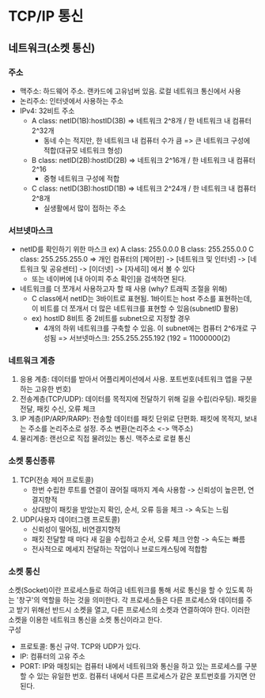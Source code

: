 # TCP/IP 통신
## 네트워크(소켓 통신)
### 주소
- 맥주소: 하드웨어 주소. 랜카드에 고유넘버 있음. 로컬 네트워크 통신에서 사용
- 논리주소: 인터넷에서 사용하는 주소
- IPv4: 32비트 주소
	- A class: netID(1B):hostID(3B) => 네트워크 2^8개 / 한 네트워크 내 컴퓨터 2^32개
		- 동네 수는 적지만, 한 네트워크 내 컴퓨터 수가 큼 => 큰 네트워크 구성에 적합(대규모 네트워크 형성)
	- B class: netID(2B):hostID(2B) => 네트워크 2^16개 / 한 네트워크 내 컴퓨터 2^16
		- 중형 네트워크 구성에 적합
	- C class: netID(3B):hostID(1B) => 네트워크 2^24개 / 한 네트워크 내 컴퓨터 2^8개
		- 실생활에서 많이 접하는 주소

### 서브넷마스크
- netID를 확인하기 위한 마스크 ex) A class: 255.0.0.0 B class: 255.255.0.0 C class: 255.255.255.0 => 개인 컴퓨터의 [제어판] -> [네트워크 및 인터넷] -> [네트워크 및 공유센터] -> [이더넷] -> [자세히] 에서 볼 수 있다
	- 또는 네이버에 [내 아이피 주소 확인]을 검색하면 된다.
- 네트워크를 더 쪼개서 사용하고자 할 때 사용 (why? 트래픽 조절을 위해)
	- C class에서 netID는 3바이트로 표현됨. 1바이트는 host 주소를 표현하는데, 이 비트를 더 쪼개서 더 많은 네트워크를 표현할 수 있음(subnetID 활용)
    - ex) hostID 8비트 중 2비트를 subnet으로 지정할 경우
    	- 4개의 하위 네트워크를 구축할 수 있음. 이 subnet에는 컴퓨터 2^6개로 구성됨 => 서브넷마스크: 255.255.255.192 (192 = 11000000(2)
        
### 네트워크 계층
1. 응용 계층: 데이터를 받아서 어플리케이션에서 사용. 포트번호(네트워크 앱을 구분하는 고유한 번호)
2. 전송계층(TCP/UDP): 데이터를 목적지에 전달하기 위해 길을 수립(라우팅). 패킷을 전달, 패킷 수신, 오류 체크
3. IP 계층(IP/ARP/RARP): 전송할 데이터를 패킷 단위로 단편화. 패킷에 목적지, 보내는 주소를 논리주소로 설정. 주소 변환(논리주소 <-> 맥주소)
4. 물리계층: 랜선으로 직접 물려있는 통신. 맥주소로 로컬 통신

### 소켓 통신종류
1. TCP(전송 제어 프로토콜)
	- 한번 수립한 루트를 연결이 끊어질 때까지 계속 사용함 -> 신뢰성이 높은편, 연결지향적
	- 상대방이 패킷을 받았는지 확인, 순서, 오류 등을 체크 -> 속도는 느림
2. UDP(사용자 데이터그램 프로토콜)
	- 신뢰성이 떨어짐, 비연결지향적
	- 패킷 전달할 때 마다 새 길을 수립하고 순서, 오류 체크 안함 -> 속도는 빠름
	- 전사적으로 메세지 전달하는 작업이나 브로드캐스팅에 적합함
    
### 소켓 통신
소켓(Socket)이란 프로세스들로 하여금 네트워크를 통해 서로 통신을 할 수 있도록 하는 '창구'의 역할을 하는 것을 의미한다. 각 프로세스들은 다른 프로세스와 데이터를 주고 받기 위해선 반드시 소켓을 열고, 다른 프로세스의 소켓과 연결하여야 한다. 이러한 소켓을 이용한 네트워크 통신을 소켓 통신이라고 한다.
<br>
구성
- 프로토콜: 통신 규약. TCP와 UDP가 있다.
- IP: 컴퓨터의 고유 주소
- PORT: IP와 매칭되는 컴퓨터 내에서 네트워크와 통신을 하고 있는 프로세스를 구분할 수 있는 유일한 번호. 컴퓨터 내에서 다른 프로세스가 같은 포트번호를 가지면 안된다.